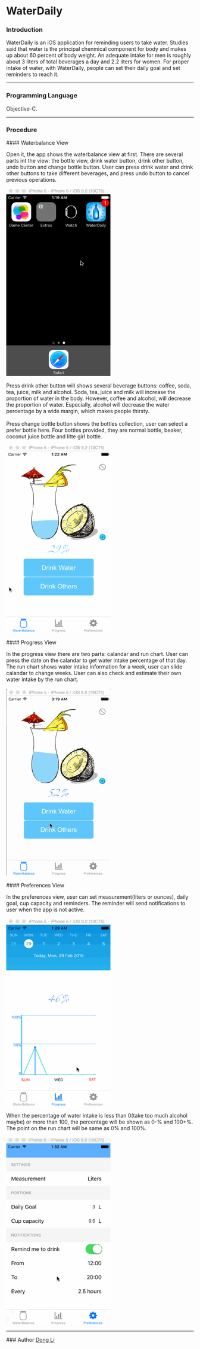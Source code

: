 # WaterDaily
### Introduction
WaterDaily is an iOS application for reminding users to take water. Studies said that water is the principal chenmical component for body and makes up about 60 percent of body weight. An adequate intake for men is roughly about 3 liters of total beverages a day and 2.2 liters for women. For proper intake of water, with WaterDaily, people can set their daily goal and set reminders to reach it.
</br><hr>
### Programming Language
Objective-C.
</br><hr>
### Procedure
<html>
<body>
#### Waterbalance View
<p>
Open it, the app shows the waterbalance view at first. There are several parts int the view: the bottle view, drink water button, drink other button, undo button and change bottle button. User can press drink water and drink other buttons to take different beverages, and press undo button to cancel previous operations.</br></br>
<img src="https://raw.githubusercontent.com/mewhuan/screenShots/master/waterdaily1.gif" width="280" height="500"></br>
</p>
<p>
Press drink other button will shows several beverage buttons: coffee, soda, tea, juice, milk and alcohol. Soda, tea, juice and milk will increase the proportion of water in the body. However, coffee and alcohol, will decrease the proportion of water. Especially, alcohol will decrease the water percentage by a wide margin, which makes people thirsty. </br></br>
Press change bottle button shows the bottles collection, user can select a prefer bottle here. Four bottles provided, they are normal bottle, beaker, coconut juice bottle and litte girl bottle.</br></br>
<img src="https://raw.githubusercontent.com/mewhuan/screenShots/master/waterdaily2.gif" width="280" height="500"></br>
</p>
#### Progress View
<p>
In the progress view there are two parts: calandar and run chart. User can press the date on the calandar to get water intake percentage of that day. The run chart shows water intake information for a week, user can slide calandar to change weeks. User can also check and estimate their own water intake by the run chart.</br></br>
<img src="https://raw.githubusercontent.com/mewhuan/screenShots/master/waterdaily6.gif" width="280" height="500"></br>
</p>
#### Preferences View
<p>
In the preferences view, user can set measurement(liters or ounces), daily goal, cup capacity and reminders. The reminder will send notifications to user when the app is not active.</br></br>
<img src="https://raw.githubusercontent.com/mewhuan/screenShots/master/waterdaily4.gif" width="280" height="500"></br>
</p>
<p>
When the percentage of water intake is less than 0(take too much alcohol maybe) or more than 100, the percentage will be shown as 0-% and 100+%. The point on the run chart will be same as 0% and 100%.</br></br>
<img src="https://raw.githubusercontent.com/mewhuan/screenShots/master/waterdaily5.gif" width="280" height="500"></br>
</p>
<hr>
### Author
<a href="https://github.com/mewhuan">Dong Li</a>
</body>
</html>
